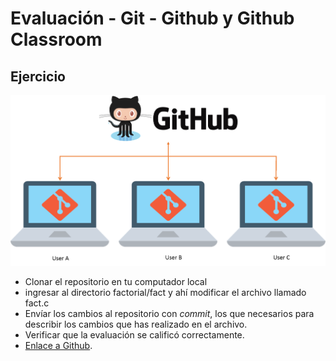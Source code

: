 # Evaluación - Git - Github y Github Classroom

## Ejercicio

![imagen de github](https://github.com/hacUPB/micro-git-funtamentals-SilviaRuedaSuarez/blob/main/factorial/fact/gitHub.png)

- Clonar el repositorio en tu computador local
- ingresar al directorio factorial/fact y ahí modificar el archivo llamado fact.c
- Envíar los cambios al repositorio con _commit_, los que necesarios para describir los cambios que has realizado en el archivo.
- Verificar que la evaluación se calificó correctamente.
- [Enlace a Github](https://github.com/hacUPB/micro-git-funtamentals-SilviaRuedaSuarez).
